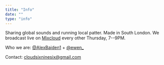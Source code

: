 ```yaml
---
title: "Info"
date: ""
type: "info"
---
```


Sharing global sounds and running local patter. Made in South London. We broadcast live on [Mixcloud](https://www.mixcloud.com/CLOUD696/) every other Thursday, 7--9PM.

Who we are: [@AlexBaiden1](https://twitter.com/AlexBaiden1) + [@ewen\_](https://twitter.com/ewen_)

Contact: [cloudsixninesix@gmail.com](mailto:cloudsixninesix@gmail.com)
